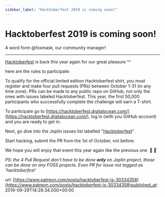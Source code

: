 ```yaml
---
sidebar_label: "Hacktoberfest 2019 is coming soon!"
---
```


# Hacktoberfest 2019 is coming soon!

A word form @foxmask, our community manager!

* * *

[Hacktoberfest](https://hacktoberfest.digitalocean.com/) is back this year again for our great pleasure ^^

here are the rules to participate:

To qualify for the official limited edition Hacktoberfest shirt, you must register and make four pull requests (PRs) between October 1-31 (in any time zone). PRs can be made to any public repo on GitHub, not only the ones with issues labeled Hacktoberfest. This year, the first 50,000 participants who successfully complete the challenge will earn a T-shirt.

To participate go to [https://hacktoberfest.digitalocean.com/](https://hacktoberfest.digitalocean.com/), log in (with you GitHub account) and you are ready to get in.

Next, go dive into the Joplin issues list labelled "[Hacktoberfest](https://github.com/laurent22/joplin/labels/hacktoberfest)".

Start hacking, submit the PR from the 1st of October, not before.

We hope you will enjoy that event this year again like the previous one  🎃 🎉

*PS: the 4 Pull Request don’t have to be done* ***only*** *on Joplin project, those can be done on any FOSS projects. Even PR for issue not tagged as 'hacktoberfest'*

url: [https://www.patreon.com/posts/hacktoberfest-is-30334358](https://www.patreon.com/posts/hacktoberfest-is-30334358)published_at: 2019-09-29T14:28:34.000+00:00